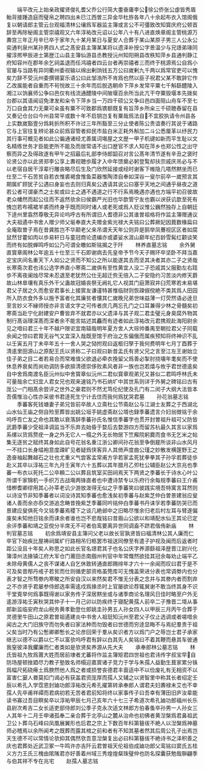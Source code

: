 <!-- { "loadSidebar": true } -->
　　端平改元上始亲政擢贤俊礼耆父乔公行简大耋奋庸李公徐公侨张公虙皆秀眉鲐背接踵造庭而璧帛之聘四出未巳江西曽三异金华杜斿各年八十余起布衣入馆阁俄复以朝请郎主管云台观福清林公瓖爲军器监主簿或言公不可彊致改知寳庆府公顿首辞至再除秘阁主管崇禧观又六年淳祐改元诏以公年八十有八进直焕章阁主管桃源万夀宫三年正月辛巳卒于家年九十某月某日与夏安人合葬于某山某原子男三人公永公奕通判泉州某孙男四人式之髙安县主簿某某将以遗泽补授公字景温少与兄璟弟瑑同擢淳熈甲辰进士第歴江山县主簿仙游县丞教授沅州知阳朔县改秩知萍乡县通判静江府知容州在郡年余乞祠盖退而任鸿禧者四云台者再崇禧者三而终于桃源焉公自爲小官屡与当路有异同衢州委视输以绵出剰饷钱五万公曰嵗剰九千两以爲常官吏可以愧矣力辞不受沅州委撰锡宴乐语公曰此邹浩所不肯爲也然以臣子祝君父某不敢辞它作乙改属能者自重而不茍悦故三十余年而后脱选朝命下萍乡发常平粟七千斛繇醴陵入湘江以饷襄师公争曰邑仅有线流通醴陵中间陂堰百余所当此亢干夺粟毁堰本先拨矣台郡以其语闻诏免津发和籴令下萍乡当一万四千硕公又争曰邑四面阻山舟车不至七万口自食其力无粟可籴虽有粟不可致郡爲镌额既复有旨萍乡所籴三千硕聴舂留在县又奏记仓台曰今州县常平或数十年不启钥岂复有粟哉爲法自不宜胶执请令州县各上实数嵗豁壹分爲耗折所积不许过三年所豁至三分止使者陈公贵谊奏行其说于诸路它与上官往复辨论甚众前爲容管者抑民市盐白米正耗外斛加二斗公悉厘革以纾民力其行事可概见者如此公徧通诸经尤善属词塲屋之文歴一甲子机键如新而平生耻以文名精练世务才臣能吏所不能及而居常语不出口歴官不求人知在萍乡也郑公性之出守察而异之及得政遂有甲午之招最后礼部李侍郎韶召对言公髙年清节遂有辛丑之褒时论贤公亦以此贤郑李公享上夀视聴歩履才入中年馈奠必躬登覧却扶宗戚庆吊必与不以老宿自居干淳辈行雕丧略尽后生及门欣然延接或经时谢客下帷隐几嗒然黙坐而已仕至二千石苦贫自若衣惟裘褐食惟鱼菜器惟陶漆自奉如深谷一叟尔前卒一嵗预言其期属纩顾犹子公遇曰身妄也去则归真矣公遇请其说公曰塞乎天地之间通乎昼夜之道若公者可谓豪杰之士矣或曰士之遇不遇道之行不行系焉晚遇亦遇也方端平初召彼故老众幡然而起公往而不返然欤余曰侯霸严光旧也华歆管宁友也霸以谀获讥歆至死有愧岂若布襦裙羊裘而终身乎既而同时诸人或老死或爲人贬议惟公巍然独存上自朝廷下逹州里翕然尊敬无异论呜呼古有所谓旧人耆德非公其谁曽祖格将作监主簿赠通议大夫祖遹中书舍人赠少师父埏奉直大夫赠金紫光禄大夫铭曰公葬厥妃因葺数椽扁曰全庵取曽子焉在昔龚胜岂不华颠老父来吊谓夭天年公则异是鹄举凤鶱视区区者如腐鼠然甘藿如肉以歩易轩日与童冠商论遗编亦或婆娑水涯山巅年纪百龄雪髯红颧谈笑而终有如脱蝉鸣呼如公乃可谓全皦如斯铭揭之于阡
　　林养直墓志铭
　　余外舅直寳章阁林公年逾五十仕至三千石即谢病去先皇帝予节今天子赐环卒坚卧不拜当嘉定宝庆间名重天下人如公之贤而不知公之所以能遂其去而坚其决者其亦二子之贤哉长寒斋次君也讳公选字养直小寒斋二嵗俱有至性黄宜人没二子恐戚其父服勤左右跬歩不离夜阑烛尽常未忍退至老犹然公仕无超迁赀无倍入二子安隐约习苦淡内修天爵故山林臯壤有真乐外干父蛊故冠婚丧祭无阙礼它人视其门庭萧寂井臼荒寒若未易堪君父子居之久而愈安君事长上接賔友谦谨特甚惟临财则恢疎俶傥絶不类其爲人田园所入防衣食外多以施予富者化其廉贫者懐其仁嵗晚兄弟世味益薄一灯荧然语必逹旦至言妙义不縁师授亦非言语文字之可传者庶几两忘孔门之口耳兼得少林之骨髓矣初寒斋当赴宁化尉建安户曹皆弃不就君亦以父遗泽与其子观二君圭璧元身臭腐外物其制行髙诣理深髙而深者余不能言姑述其麤而有迹者如此淳祐改元君携观赴海阳尉余见之唶曰君三十年不越户限讵宜南辕哉明年夏方舍人大琮帅番禺至朝拉君父子同载余闻之惊曰君胃无谷气又宜深入哉既至馆于府治之东偏俄而属疾预知将终神识不乱以壬寅五月丁未卒年五十一舍人哭之恸拊观曰返柩归孥于我何费明年七月丁酉葬于清逺里田源山之原配王氏以贤称二子曰观曰新昔孟氏有贤父兄之言至江左王谢始立佳子弟之目二者若易合而常难值父欲退必牵衣挽留父爲善必掣肘挠壊年耄矣而不使休息养衰矣而尚劝调防多欲揜清德崇侈败素风者非一族也岂若熺与攸乎君世德逺矣自中舍爲南渡名臣沅州似中舍寳章似沅州二君似寳章观弟兄又甚似二君鸣呼林氏未可量哉余亡妇宜人君女兄也观来速铭乃书石纳圹中其世系则详于外舅之碑铭曰古有厐公一门相髙余尝评之世外之豪君则不然尤笃伦纪使及孔门有二闵子大纲大法皆本吾儒惟治心性亦采彼书君逹死生宁计去住而我何爲犹哭君墓
　　孙花翁墓志铭
　　季蕃客死钱塘妻子弟兄皆前卒故人立斋杜公节斋赵公与江湖士友葬之于西湖北山水仙王庙之侧自殓至葬皆出姚公垣手姚虚斋赵公壻也録季蕃遗言介妇翁徴铭于余呜呼吾亡友之命也其敢以衰落辞季蕃孙氏名惟信季蕃字也贯开封曽祖升祖可父防皆武爵季蕃少受祖泽调监当不乐弃去始昏于婺后去婺游四方而留苏杭最久其言以家爲系缧以货爲赘疣一身之外无它人一榻之外无长物居下竺廨院躬爨而食书无乞米之帖集无逐贫之赋终其身如此自号花翁名重江浙公卿间孙花翁至争倒屣所谈非山水风月一不挂口长身緼袍意度疎旷见者疑爲侠客异人其倚声度曲公瑾之妙散发横篴野王之逸奋袖起舞越石之壮也尤重义气尝客孟常甫方孚若家孟死犹拳拳其子孙孚若葬徒歩赴义其卒以淳祐三年九月壬寅年六十五葬以其年腊月乙夘杜公辅臣赵公大京兆也季蕃一布衣以死托二公卒頼二公以葬且筑室买田祠焉天下两贤之季蕃长于诗水心叶公所谓千家锦机一手织万古战塲两锋直者也中遭诗禁专以乐府行余每规季蕃曰王介甫惜栁耆卿缪用其心孙莘老讥少游放泼得无似之乎季蕃笑曰彼践实境吾特寓言耳然则以诗没节非知季蕃者以词没诗其知季蕃也愈浅矣初季蕃与赵紫芝仲白曽景建翁应叟诸人善而余亦忝交游追念畴昔挽紫芝季蕃同吟铭仲白季蕃书丹诔孚若季蕃防哭已而景建应叟俱死今又铭季蕃焉稷下之谈几絶邺中之旧略尽惟余归老后村左耳与臂遂偏废矣未知他日铭余而诔余者谁也岂不悲哉铭曰昔眉山公欲以和靖配水仙王其论已定余评季蕃和靖之亚傥分半席无不可者伯鸾要离异世同调盍不跻君偕侑新庙
　　林判官墓志铭
　　初余爲靖安县主簿问父老以故长官孰贤皆曰福清林公其人廉而仁卒官下始疾比屋祷祠属纩行路相吊归柩罢市祖送同僚至有遣子护视及闽而后返者时距公没且十年矣人称思之如此长官名璟君其子也名公庆字养源繇祖泽歴晋江尉兴化簿漳州法掾镇江府大军仓门莆田丞南劔州判官中年常慨然欲挂其冠余每劝止端平乙未除母黄儒人之丧不谋诸人自乞休致转通直郎赐绯年才六十一余闻而叹曰君于是不可及矣昔邴丹戒子若贫而仕则循吏部资格虽筦库可无愧盖荣进分表也常调劵内也分表才智之所骛劵内寒畯之所安自汉以来然矣君不惟无分表之念并与其劵内者而割弃之不亦贤乎君屡参侍郎选率需逺戍爲掾丞时上官屡欲论荐辄巽谢不敢当终其身不识干堂覔举何爲事既得谢以家务传子深居黙坐或与诸季商论名理风日佳时略至户外无逺游淳祐壬寅秋哭其仲子十一月己卯以防疾终于寝配黄孺人前卒二子豫晋二壻从事郎新监临安府龙山税务黄孝勤登仕郎姚圭孙男五人孙女四人以甲辰三月丙午合葬于灵德里牛田山之原君曽祖遹建炎中书舍人祖珽知沅州至君父子仅止选调或者嗟唶余闻古之大门旧族守而勿失者曰家法种而勿毁者曰世德而穷逹显晦不与焉纪羣贵于祖父矣当时乃有公慙卿卿慙长之论彦回荣于羣从矣识者方以爲门户之辱岂士君子承家继志以德不以爵以仁不以富欤呜呼君有辞以白其先人矣铭曰不着其鞭而悬其车彼通我窒彼泽我臞廉而仁者类如是欤贤矣养源从先大夫
　　承奉郎林公墓志铭
　　林氏皆祖九牧爲莆大姓而居前埭者尤蕃将作监主簿矩君四世祖也君讳传字叔宝早自防场屋顿挫廼尽力教子塾致名师榻迎嘉賔诸子竞力于学与朱孺人益勤生葺家累分铢爲幅尺拓硗瘠土爲腴然他人爲之者或损誉丧德君丰啬适中不以俭废礼有无相资不以富害仁窭人昬莫扣门谒必有获盖君资厐厚而孺人又辅之以贤智里中称其长者绍定壬辰以希孔入学霑恩封廸功郎淳祐改元希孔擢第转承奉郎人谓君夫妇夀禄未艾也不幸孺人先卒甫祥禫而君病初若无苦者君前知将终以家事传子曰吾幸有薄田旧庐汝辈能读书寡过吾目瞑矣卒以淳祐甲辰七月己亥年六十七三子希道次希孔廸功郎福州长乐县尉次希吉二女长适吏部侍郎刘公季子克永次适文林郎方伯春蚤卒孙男一人孙女三人其年十二月壬申诸孤奉二亲合葬于北亭山之麓从治命也初佛者黄湼槃爲君鼻祖武卫公卜葬乌石峰曰凤凰展翼形也后君之宗上下数百年科第簮绂不絶人以湼槃爲神墓师必稽焉以余所闻考之既葬而露其棺之前和者有不知其墓者然其后周公孔子出焉岂天生德不可以常情论欤抑其偶然欤吾意湼槃复出必曰科第簮绂不絶诗书之泽积善之庆也君葬处近武卫冢一牛鸣许亦吉阡云君曽祖天伦祖伯成廸功郎父鸾铭曰窦氏五桂义方力王氏三槐由隂隲君亦好善着州域三秀煌煌粲珠璧仲也防名探囊获勉哉聨翩季与伯其祥不专在兆宅
　　赵孺人墓志铭
